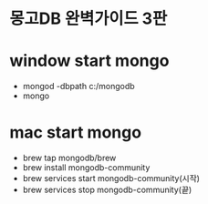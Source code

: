 # 몽고DB 완벽가이드 3판

# window start mongo
- mongod -dbpath c:/mongodb
- mongo

# mac start mongo
- brew tap mongodb/brew
- brew install mongodb-community
- brew services start mongodb-community(시작)
- brew services stop mongodb-community(끝)
